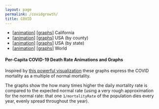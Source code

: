 ```yaml
---
layout: page
permalink: /covidgrowth/
title: COVID
---
```



* [[animation](/covidgrowth/rankca)] [[graphs](/covidgrowth/ca)] California
* [[animation](/covidgrowth/rankusa)] [[graphs](/covidgrowth/usa)] USA (by county)
* [[animation](/covidgrowth/rankstate)] [[graphs](/covidgrowth/state)] USA (by state)
* [[animation](/covidgrowth/rankworld)] [[graphs](/covidgrowth/world)] World

<h4>Per-Capita COVID-19 Death Rate Animations and Graphs</h4>

Inspired by [this powerful visualization][1] these graphs express the COVID mortality as a multiple of normal mortality.

The graphs show the how many times higher the daily mortality rate is compared to the expected normal rate (using a very rough approximation for the normal rate: that one `1/mortalityRate` of the population dies every year, evenly spread throughout the year).

[1]: https://www.nytimes.com/interactive/2020/06/10/world/coronavirus-history.html

